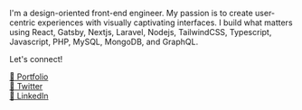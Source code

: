 I'm a design-oriented front-end engineer. My passion is to create user-centric experiences with visually captivating interfaces. I build what matters using React, Gatsby, Nextjs, Laravel, Nodejs, TailwindCSS, Typescript, Javascript, PHP, MySQL, MongoDB, and GraphQL.

Let's connect!

[🔗 Portfolio](https://arcdev.me)<br/>
[🔗 Twitter](https://twitter.com/allancolibao)<br/>
[🔗 LinkedIn](https://www.linkedin.com/in/allan-colibao-635902151)<br/>

